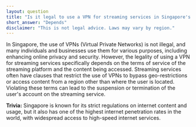 ```yaml
---
layout: question
title: "Is it legal to use a VPN for streaming services in Singapore's Marina Bay area?"
short_answer: "Depends"
disclaimer: "This is not legal advice. Laws may vary by region."
---
```


In Singapore, the use of VPNs (Virtual Private Networks) is not illegal, and many individuals and businesses use them for various purposes, including enhancing online privacy and security. However, the legality of using a VPN for streaming services specifically depends on the terms of service of the streaming platform and the content being accessed. Streaming services often have clauses that restrict the use of VPNs to bypass geo-restrictions or access content from a region other than where the user is located. Violating these terms can lead to the suspension or termination of the user's account on the streaming service.

**Trivia:** Singapore is known for its strict regulations on internet content and usage, but it also has one of the highest internet penetration rates in the world, with widespread access to high-speed internet services.

